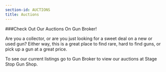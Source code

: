 ```yaml
---
section-id: AUCTIONS
title: Auctions
---
```

###Check Out Our Auctions On Gun Broker!

Are you a collector, or are you just looking for a sweet deal on a new or used gun? Either way, this is a great place to find rare, hard to find guns, or pick up a gun at a great price.

To see our current listings go to Gun Broker to view our auctions at Stage Stop Gun Shop.